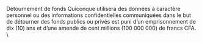 Détournement de fonds
Quiconque utilisera des données à caractère personnel ou des informations confidentielles communiquées dans le but de détourner des fonds publics ou privés est puni d’un emprisonnement de dix (10) ans et d’une amende de cent millions (100 000 000) de  francs CFA.
\